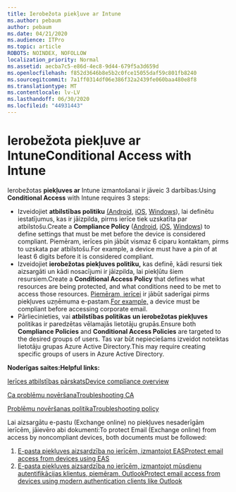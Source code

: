 ```yaml
---
title: Ierobežota piekļuve ar Intune
ms.author: pebaum
author: pebaum
ms.date: 04/21/2020
ms.audience: ITPro
ms.topic: article
ROBOTS: NOINDEX, NOFOLLOW
localization_priority: Normal
ms.assetid: aecba7c5-e86d-4ec8-9d44-679f5a3d659d
ms.openlocfilehash: f852d3646b8e5b2c0fce15055daf59c801fb8240
ms.sourcegitcommit: 7a1ff0314df06e386f32a2439fe060baa480e8f8
ms.translationtype: MT
ms.contentlocale: lv-LV
ms.lasthandoff: 06/30/2020
ms.locfileid: "44931443"
---
```

# <a name="conditional-access-with-intune"></a><span data-ttu-id="f8be3-102">Ierobežota piekļuve ar Intune</span><span class="sxs-lookup"><span data-stu-id="f8be3-102">Conditional Access with Intune</span></span>

<span data-ttu-id="f8be3-103">Ierobežotas **piekļuves ar** Intune izmantošanai ir jāveic 3 darbības:</span><span class="sxs-lookup"><span data-stu-id="f8be3-103">Using  **Conditional Access**  with Intune requires 3 steps:</span></span>

- <span data-ttu-id="f8be3-104">Izveidojiet **atbilstības politiku** [(Android](https://docs.microsoft.com/intune/compliance-policy-create-android), [iOS](https://docs.microsoft.com/intune/compliance-policy-create-ios), [Windows](https://docs.microsoft.com//intune/compliance-policy-create-windows)), lai definētu iestatījumus, kas ir jāizpilda, pirms ierīce tiek uzskatīta par atbilstošu.</span><span class="sxs-lookup"><span data-stu-id="f8be3-104">Create a  **Compliance Policy**  ([Android](https://docs.microsoft.com/intune/compliance-policy-create-android),  [iOS](https://docs.microsoft.com/intune/compliance-policy-create-ios),  [Windows](https://docs.microsoft.com//intune/compliance-policy-create-windows)) to define settings that must be met before the device is considered compliant.</span></span> <span data-ttu-id="f8be3-105">Piemēram, ierīces pin jābūt vismaz 6 ciparu kontaktam, pirms to uzskata par atbilstošu.</span><span class="sxs-lookup"><span data-stu-id="f8be3-105">For example, a device must have a pin of at least 6 digits before it is considered compliant.</span></span>
- <span data-ttu-id="f8be3-106">Izveidojiet **ierobežotas piekļuves politiku,** kas definē, kādi resursi tiek aizsargāti un kādi nosacījumi ir jāizpilda, lai piekļūtu šiem resursiem.</span><span class="sxs-lookup"><span data-stu-id="f8be3-106">Create a **Conditional Access Policy**  that defines what resources are being protected, and what conditions need to be met to access those resources.</span></span>  <span data-ttu-id="f8be3-107">[Piemēram, ierīcei](https://docs.microsoft.com/intune/tutorial-protect-email-on-unmanaged-devices#create-conditional-access-policies) ir jābūt saderīgai pirms piekļuves uzņēmuma e-pastam.</span><span class="sxs-lookup"><span data-stu-id="f8be3-107">[For example,](https://docs.microsoft.com/intune/tutorial-protect-email-on-unmanaged-devices#create-conditional-access-policies)  a device must be compliant before accessing corporate email.</span></span>
- <span data-ttu-id="f8be3-108">Pārliecinieties, vai **atbilstības politikas** **un ierobežotas piekļuves** politikas ir paredzētas vēlamajās lietotāju grupās.</span><span class="sxs-lookup"><span data-stu-id="f8be3-108">Ensure both **Compliance Policies**  and  **Conditional Access Policies**  are targeted to the desired groups of users.</span></span> <span data-ttu-id="f8be3-109">Tas var būt nepieciešams izveidot noteiktas lietotāju grupas Azure Active Directory.</span><span class="sxs-lookup"><span data-stu-id="f8be3-109">This may require creating specific groups of users in Azure Active Directory.</span></span>

<span data-ttu-id="f8be3-110">**Noderīgas saites:**</span><span class="sxs-lookup"><span data-stu-id="f8be3-110">**Helpful links:**</span></span>

[<span data-ttu-id="f8be3-111">Ierīces atbilstības pārskats</span><span class="sxs-lookup"><span data-stu-id="f8be3-111">Device compliance overview</span></span>](https://docs.microsoft.com/intune/device-compliance-get-started)

[<span data-ttu-id="f8be3-112">Ca problēmu novēršana</span><span class="sxs-lookup"><span data-stu-id="f8be3-112">Troubleshooting CA</span></span>](https://docs.microsoft.com/intune/troubleshoot-conditional-access)

[<span data-ttu-id="f8be3-113">Problēmu novēršanas politika</span><span class="sxs-lookup"><span data-stu-id="f8be3-113">Troubleshooting policy</span></span>](https://docs.microsoft.com/intune/troubleshoot-policies-in-microsoft-intune)

<span data-ttu-id="f8be3-114">Lai aizsargātu e-pastu (Exchange online) no piekļuves nesaderīgām ierīcēm, jāievēro abi dokumenti:</span><span class="sxs-lookup"><span data-stu-id="f8be3-114">To protect Email (Exchange online) from access by noncompliant devices, both documents must be followed:</span></span>

1. [<span data-ttu-id="f8be3-115">E-pasta piekļuves aizsardzība no ierīcēm, izmantojot EAS</span><span class="sxs-lookup"><span data-stu-id="f8be3-115">Protect email access from devices using EAS</span></span>](https://docs.microsoft.com/intune/tutorial-protect-email-on-unmanaged-devices)
2. [<span data-ttu-id="f8be3-116">E-pasta piekļuves aizsardzība no ierīcēm, izmantojot mūsdienu autentifikācijas klientus, piemēram, Outlook</span><span class="sxs-lookup"><span data-stu-id="f8be3-116">Protect email access from devices using modern authentication clients like Outlook</span></span>](https://docs.microsoft.com/intune/tutorial-protect-email-on-enrolled-devices)